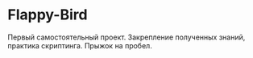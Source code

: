 # Flappy-Bird
Первый самостоятельный проект. Закрепление полученных знаний, практика скриптинга.  Прыжок на пробел.
